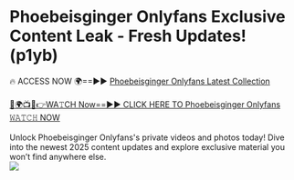 # Phoebeisginger Onlyfans Exclusive Content Leak - Fresh Updates! (p1yb)

🔥 ACCESS NOW 🌍==►► <a href="https://tinyurl.com/kvy9nzfs" rel="nofollow">Phoebeisginger Onlyfans Latest Collection</a>
<br><br>
[🔴🌍📺📱👉WA𝚃CH Now==►► CLICK HERE TO Phoebeisginger Onlyfans 𝚆𝙰𝚃𝙲𝙷 NOW](https://tinyurl.com/kvy9nzfs)
<br><br>
Unlock Phoebeisginger Onlyfans's private videos and photos today! Dive into the newest 2025 content updates and explore exclusive material you won’t find anywhere else.
<br>
<a href="https://tinyurl.com/kvy9nzfs" rel="nofollow" data-target="animated-image.originalLink"><img src="https://camo.githubusercontent.com/8a4f000d20f83aca3bf7ec5f350d767afa0574a8a352519fd8cfa583a6f93a33/68747470733a2f2f692e696d6775722e636f6d2f644a486b345a712e676966" data-canonical-src="https://i.imgur.com/dJHk4Zq.gif" style="max-width: 100%; display: inline-block;" data-target="animated-image.originalImage"></a>
<br>

